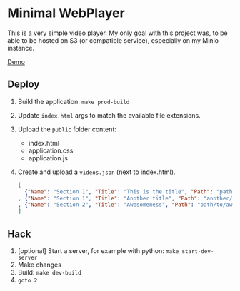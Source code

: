 # Minimal WebPlayer

This is a very simple video player. My only goal with this project was, to be
able to be hosted on S3 (or compatible service), especially on my Minio instance.

[Demo](https://share-efertone.storage.efertone.me/dockercon2021/index.html)

## Deploy

1. Build the application: `make prod-build`
2. Update `index.html` args to match the available file extensions.
3. Upload the `public` folder content:
    * index.html
    * application.css
    * application.js

4. Create and upload a `videos.json` (next to index.html).
    ```json
    [
      {"Name": "Section 1", "Title": "This is the title", "Path": "path/to/the/file/without/extension"}
    , {"Name": "Section 1", "Title": "Another title", "Path": "another/file"}
    , {"Name": "Section 2", "Title": "Awesomeness", "Path": "path/to/awesome"}
    ]
    ```

## Hack

1. [optional] Start a server, for example with python: `make start-dev-server`
2. Make changes
3. Build: `make dev-build`
4. `goto 2`
